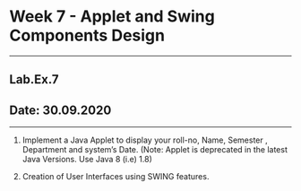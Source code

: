 # Week 7 - Applet and Swing Components Design

---

## Lab.Ex.7

## Date: 30.09.2020

---

1. Implement a Java Applet to display your roll-no, Name, Semester
, Department and system’s Date. (Note: Applet is deprecated in the latest Java
 Versions. Use Java 8 (i.e) 1.8) 

1. Creation of User Interfaces using SWING features.
